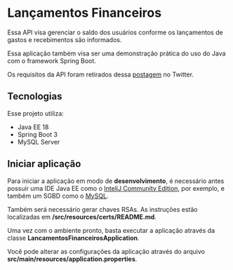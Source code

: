 # Lançamentos Financeiros

Essa API visa gerenciar o saldo dos usuários conforme os lançamentos
de gastos e recebimentos são informados.  

Essa aplicação também visa ser uma demonstração prática do uso do Java com o
framework Spring Boot.

Os requisitos da API foram retirados dessa [postagem](https://twitter.com/zanfranceschi/status/1601954872168837120?t=xljKwOhWVWM-_Uh3VMW-kg&s=19) no Twitter.

## Tecnologias

Esse projeto utiliza:

- Java EE 18
- Spring Boot 3
- MySQL Server

## Iniciar aplicação

Para iniciar a aplicação em modo de **desenvolvimento**, é necessário antes possuir uma IDE
Java EE como o [InteliJ Community Edition](https://www.jetbrains.com/pt-br/idea/download/#section=windows), por exemplo, 
e também um SGBD como o [MySQL](https://dev.mysql.com/downloads/installer/).  

Também será necessário gerar chaves RSAs. As instruções estão localizadas em **/src/resources/certs/README.md**.

Uma vez com o ambiente pronto, basta executar a aplicação através da classe **LancamentosFinanceirosApplication**.  

Você pode alterar as configurações da aplicação através do arquivo **src/main/resources/application.properties**.